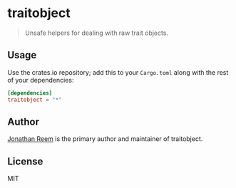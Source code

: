 # traitobject

> Unsafe helpers for dealing with raw trait objects.

## Usage

Use the crates.io repository; add this to your `Cargo.toml` along
with the rest of your dependencies:

```toml
[dependencies]
traitobject = "*"
```

## Author

[Jonathan Reem](https://medium.com/@jreem) is the primary author and maintainer
of traitobject.

## License

MIT

